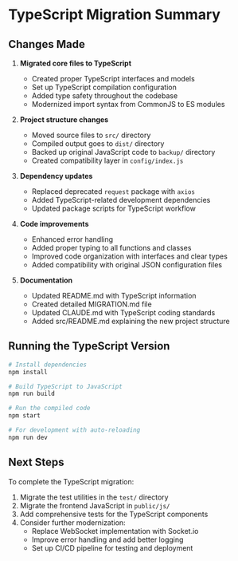 # TypeScript Migration Summary

## Changes Made

1. **Migrated core files to TypeScript**
   - Created proper TypeScript interfaces and models
   - Set up TypeScript compilation configuration
   - Added type safety throughout the codebase
   - Modernized import syntax from CommonJS to ES modules

2. **Project structure changes**
   - Moved source files to `src/` directory
   - Compiled output goes to `dist/` directory
   - Backed up original JavaScript code to `backup/` directory
   - Created compatibility layer in `config/index.js`

3. **Dependency updates**
   - Replaced deprecated `request` package with `axios`
   - Added TypeScript-related development dependencies
   - Updated package scripts for TypeScript workflow

4. **Code improvements**
   - Enhanced error handling
   - Added proper typing to all functions and classes
   - Improved code organization with interfaces and clear types
   - Added compatibility with original JSON configuration files

5. **Documentation**
   - Updated README.md with TypeScript information
   - Created detailed MIGRATION.md file
   - Updated CLAUDE.md with TypeScript coding standards
   - Added src/README.md explaining the new project structure

## Running the TypeScript Version

```bash
# Install dependencies
npm install

# Build TypeScript to JavaScript
npm run build

# Run the compiled code
npm start

# For development with auto-reloading
npm run dev
```

## Next Steps

To complete the TypeScript migration:

1. Migrate the test utilities in the `test/` directory
2. Migrate the frontend JavaScript in `public/js/`
3. Add comprehensive tests for the TypeScript components
4. Consider further modernization:
   - Replace WebSocket implementation with Socket.io
   - Improve error handling and add better logging
   - Set up CI/CD pipeline for testing and deployment